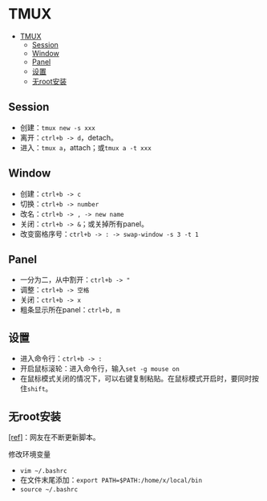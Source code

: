 # TMUX

- [TMUX](#tmux)
  - [Session](#session)
  - [Window](#window)
  - [Panel](#panel)
  - [设置](#设置)
  - [无root安装](#无root安装)

## Session

- 创建：`tmux new -s xxx`
- 离开：`ctrl+b -> d`，detach。
- 进入：`tmux a`，attach；或`tmux a -t xxx`

## Window

- 创建：`ctrl+b -> c`
- 切换：`ctrl+b -> number`
- 改名：`ctrl+b -> , -> new name`
- 关闭：`ctrl+b -> &`；或关掉所有panel。
- 改变窗格序号：`ctrl+b -> : -> swap-window -s 3 -t 1`

## Panel

- 一分为二，从中割开：`ctrl+b -> "`
- 调整：`ctrl+b -> 空格`
- 关闭：`ctrl+b -> x`
- 粗条显示所在panel：`ctrl+b, m`

## 设置

- 进入命令行：`ctrl+b -> :`
- 开启鼠标滚轮：进入命令行，输入`set -g mouse on`
- 在鼠标模式关闭的情况下，可以右键复制粘贴。在鼠标模式开启时，要同时按住`shift`。

## 无root安装

[[ref]](https://gist.github.com/ryin/3106801)：网友在不断更新脚本。

修改环境变量

- `vim ~/.bashrc`
- 在文件末尾添加：`export PATH=$PATH:/home/x/local/bin`
- `source ~/.bashrc`

